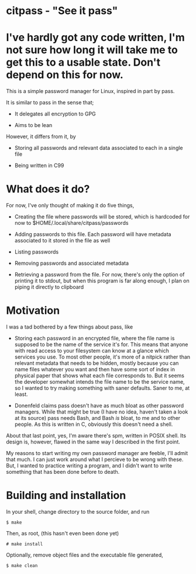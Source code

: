 # citpass - "See it pass"

# I've hardly got any code written, I'm not sure how long it will take me to get this to a usable state. Don't depend on this for now. 

This is a simple password manager for Linux, inspired in part by pass.

It is similar to pass in the sense that;

- It delegates all encryption to GPG

- Aims to be lean

However, it differs from it, by

- Storing all passwords and relevant data associated to each in a single file

- Being written in C99

# What does it do?

For now, I've only thought of making it do five things,

- Creating the file where passwords will be stored, which is hardcoded for now to $HOME/.local/share/citpass/passwords

- Adding passwords to this file. Each password will have metadata associated to it stored in the file as well

- Listing passwords

- Removing passwords and associated metadata

- Retrieving a password from the file. For now, there's only the option of printing it to stdout, but when this program is far along enough, I plan on piping it directly to clipboard

# Motivation

I was a tad bothered by a few things about pass, like

- Storing each password in an encrypted file, where the file name is supposed to be the name
of the service it's for. This means that anyone with read access to your filesystem can know at a
glance which services you use. To most other people, it's more of a nitpick rather than relevant metadata
that needs to be hidden, mostly because you can name files whatever you want and then have some sort
of index in physical paper that shows what each file corresponds to. But it seems the developer
somewhat intends the file name to be the service name, so I wanted to try making something with
saner defaults. Saner to me, at least.

- Donenfeld claims pass doesn't have as much bloat as other password managers. While that might be true
(I have no idea, haven't taken a look at its source) pass needs Bash, and Bash *is* bloat, to me and
to other people. As this is written in C, obviously this doesn't need a shell.

About that last point, yes, I'm aware there's spm, written in POSIX shell. Its design is, however,
flawed in the same way I described in the first point.

My reasons to start writing my own password manager are feeble, I'll admit that much. I can just work
around what I percieve to be wrong with these. But, I wanted to practice writing a program,
and I didn't want to write something that has been done before to death.

# Building and installation

In your shell, change directory to the source folder, and run

```
$ make
```

Then, as root, (this hasn't even been done yet)

```
# make install
```

Optionally, remove object files and the executable file generated,

```
$ make clean
```
